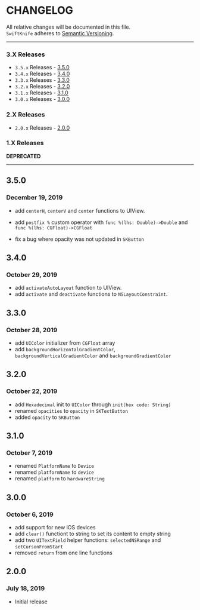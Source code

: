 # CHANGELOG

All relative changes will be documented in this file. \
`SwiftKnife` adheres to [Semantic Versioning](https://semver.org).

***
### 3.X Releases

- `3.5.x` Releases - [3.5.0](#350)
- `3.4.x` Releases - [3.4.0](#340)
- `3.3.x` Releases - [3.3.0](#330)
- `3.2.x` Releases - [3.2.0](#320)
- `3.1.x` Releases - [3.1.0](#310)
- `3.0.x` Releases - [3.0.0](#300)

### 2.X Releases

- `2.0.x` Releases - [2.0.0](#200)

### 1.X Releases

**DEPRECATED**

***

## 3.5.0
### December 19, 2019

* add `centerH`,  `centerV` and `center` functions to UIView.
* add `postfix %` custom operator with `func %(lhs: Double)->Double` and `func %(lhs: CGFloat)->CGFloat` 

* fix a bug where opacity was not updated in `SKButton`

## 3.4.0
### October 29, 2019

* add `activateAutoLayout` function to UIView.
* add `activate` and `deactivate` functions to `NSLayoutConstraint`.

## 3.3.0
### October 28, 2019

* add `UIColor` initializer from `CGFloat` array
* add `backgroundHorizontalGradientColor`, `backgroundVerticalGradientColor` and `backgroundGradientColor`

## 3.2.0
### October 22, 2019

* add `Hexadecimal` init to `UIColor` through `init(hex code: String)`
* renamed `opacities` to `opacity` in `SKTextButton`
* added `opacity` to `SKButton`

## 3.1.0
### October 7, 2019

* renamed `PlatformName` to `Device`
* renamed `platformName` to `device`
* renamed `platform` to `hardwareString`

## 3.0.0
### October 6, 2019

* add support for new iOS devices
* add `clear()` functiont to string to set its content to empty string
* add two `UITextField` helper functions: `selectedNSRange` and `setCursonFromStart`
* removed `return` from one line functions

## 2.0.0
### July 18, 2019

* Initial release
